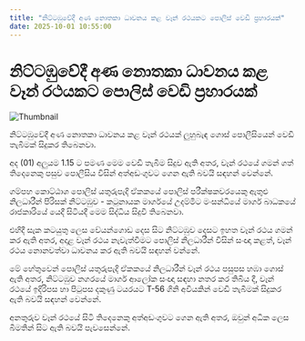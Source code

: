 ```yaml
---
title: "නිට්ටඹුවේදී අණ නොතකා ධාවනය කළ වෑන් රථයකට පොලිස් වෙඩි ප්‍රහාරයක්"
date: 2025-10-01 10:55:00
---
```


# නිට්ටඹුවේදී අණ නොතකා ධාවනය කළ වෑන් රථයකට පොලිස් වෙඩි ප්‍රහාරයක්

![Thumbnail](https://helakuru.sgp1.cdn.digitaloceanspaces.com/esana/images/lib/shooting[1].jpg)

නිට්ටඹුවේදී අණ නොතකා ධාවනය කළ වෑන් රථයක් ලුහුබැඳ ගොස් පොලීසියෙන් වෙඩි තැබීමක් සිදුකර තිබෙනවා.

අද (01) අලුයම 1.15 ට පමණ මෙම වෙඩි තැබීම සිදුව ඇති අතර, වෑන් රථයේ ගමන් ගත් තිදෙනෙකු පසුව පොලීසිය විසින් අත්අඩංගුවට ගෙන ඇති බවයි සඳහන් වෙන්නේ.

ගම්පහ කොට්ඨාශ පොලිස් යතුරුපැදි ඒකකයේ පොලිස් පරීක්ෂකවරයෙකු ඇතුළු නිලධාරීන් පිරිසක් නිට්ටඹුව - කටුනායක මාර්ගයේ උදම්මිට මංසන්ධියේ මාර්ග බාධකයේ රාජකාරියේ යෙදී සිටියදී මෙම සිද්ධිය සිදුවී තිබෙනවා. 

එහිදී සැක කටයුතු ලෙස වේයන්ගොඩ දෙස සිට නිට්ටඹුව දෙසට ඉහත වෑන් රථය ගමන් කර ඇති අතර, අදාළ වෑන් රථය නැවැත්වීමට පොලිස් නිලධාරීන් විසින් සංඥා කළත්, වෑන් රථය නොනවත්වා ධාවනය කර ඇති බවයි සඳහන් වන්නේ.

මේ හේතුවෙන් පොලිස් යතුරුපැදි ඒකකයේ නිලධාරීන් වෑන් රථය පසුපස හඹා ගොස් ඇති අතර, නිට්ටඹුව නගරයේ මාර්ග ආලෝක සංඥා සඳහා නතර කර තිබිය දී, වෑන් රථයේ ඉදිරිපස හා පිටුපස දකුණු ටයරයට T-56 ගිනි අවියකින් වෙඩි තැබීමක් සිදුකර ඇති බවයි සඳහන් වෙන්නේ.

අනතුරුව වෑන් රථයේ සිටි තිදෙනෙකු අත්අඩංගුවට ගෙන ඇති අතර, ඔවුන් අධික ලෙස බීමතින් සිට ඇති බවයි පැවසෙන්නේ.

